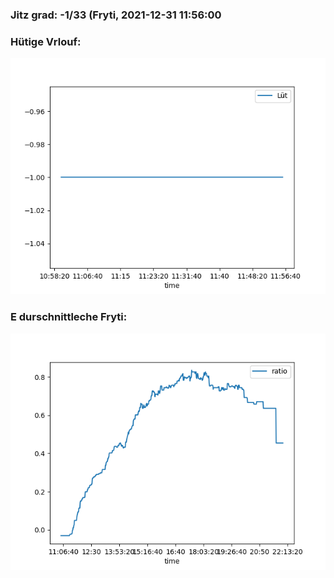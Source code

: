 ### Jitz grad: -1/33 (Fryti, 2021-12-31 11:56:00

### Hütige Vrlouf:
![Graph](Today.png)

### E durschnittleche Fryti:
![Graph](Fryti.png)